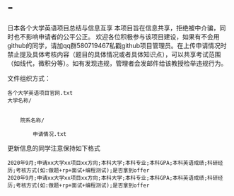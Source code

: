 # -
日本各个大学英语项目总结与信息互享
本项目旨在信息共享，拒绝被中介骗，同时也不影响申请者的公平公正。
欢迎各位积极参与该项目建设，如果有不会用github的同学，请加qq群580719467私戳github项目管理员。在上传申请情况时禁止提及具体考核内容（题目的具体情况或者具体知识点），可以共享考试范围（如线代，微积分等）。如有发现违规，管理者会发邮件给该教授检举违规行为。

文件组织方式：

	各个大学英语项目官网.txt
	大学名称/
		
	
		院系名称/
	
			申请情况.txt
			
			
			
更新信息的同学注意保持如下格式

	2020年9月;申请xx大学xx项目xx方向;本科大学;本科专业;本科GPA;本科英语成绩;科研经历;考核方式(如:做题+rp+面试+编程测试);是否拿到offer
	2020年9月;申请xx大学xx项目xx方向;本科大学;本科专业;本科GPA;本科英语成绩;科研经历;考核方式(如:做题+rp+面试+编程测试);是否拿到offer

